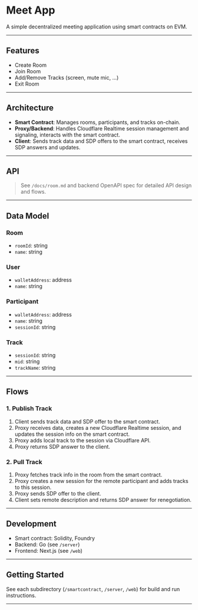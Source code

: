 # Meet App

A simple decentralized meeting application using smart contracts on EVM.

---

## Features

- Create Room
- Join Room
- Add/Remove Tracks (screen, mute mic, ...)
- Exit Room

---

## Architecture

- **Smart Contract**: Manages rooms, participants, and tracks on-chain.
- **Proxy/Backend**: Handles Cloudflare Realtime session management and signaling, interacts with the smart contract.
- **Client**: Sends track data and SDP offers to the smart contract, receives SDP answers and updates.

---

## API

> See `/docs/room.md` and backend OpenAPI spec for detailed API design and flows.

---

## Data Model

### Room

- `roomId`: string
- `name`: string

### User

- `walletAddress`: address
- `name`: string

### Participant

- `walletAddress`: address
- `name`: string
- `sessionId`: string

### Track

- `sessionId`: string
- `mid`: string
- `trackName`: string

---

## Flows

### 1. Publish Track

1. Client sends track data and SDP offer to the smart contract.
2. Proxy receives data, creates a new Cloudflare Realtime session, and updates the session info on the smart contract.
3. Proxy adds local track to the session via Cloudflare API.
4. Proxy returns SDP answer to the client.

### 2. Pull Track

1. Proxy fetches track info in the room from the smart contract.
2. Proxy creates a new session for the remote participant and adds tracks to this session.
3. Proxy sends SDP offer to the client.
4. Client sets remote description and returns SDP answer for renegotiation.

---

## Development

- Smart contract: Solidity, Foundry
- Backend: Go (see `/server`)
- Frontend: Next.js (see `/web`)

---

## Getting Started

See each subdirectory (`/smartcontract`, `/server`, `/web`) for build and run instructions.

---